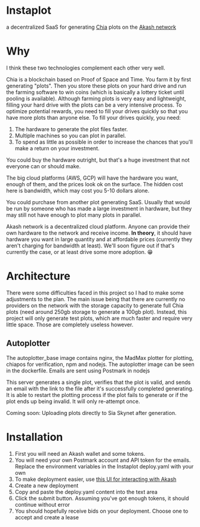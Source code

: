 # Instaplot
a decentralized SaaS for generating [Chia](https://github.com/Chia-Network/chia-blockchain) plots on the [Akash network](https://github.com/ovrclk/akash)

# Why
I think these two technologies complement each other very well. 

Chia is a blockchain based on Proof of Space and Time. You farm it by first generating "plots". Then you store these plots on your hard drive and run the farming software to win coins (which is basically a lottery ticket until pooling is available). Although farming plots is very easy and lightweight, filling your hard drive with the plots can be a very intensive process. To optimize potential rewards, you need to fill your drives quickly so that you have more plots than anyone else. To fill your drives quickly, you need:
1. The hardware to generate the plot files faster.
2. Multiple machines so you can plot in parallel.
3. To spend as little as possible in order to increase the chances that you'll make a return on your investment.

You could buy the hardware outright, but that's a huge investment that not everyone can or should make.

The big cloud platforms (AWS, GCP) will have the hardware you want, enough of them, and the prices look ok on the surface. The hidden cost here is bandwidth, which may cost you 5-10 dollars alone. 

You could purchase from another plot generating SaaS. Usually that would be run by someone who has made a large investment in hardware, but they may still not have enough to plot many plots in parallel. 

Akash network is a decentralized cloud platform. Anyone can provide their own hardware to the network and receive income. **In theory**, it should have hardware you want in large quantity and at affordable prices (currently they aren't charging for bandwidth at least). We'll soon figure out if that's currently the case, or at least drive some more adoption. 😁

# Architecture 
There were some difficulties faced in this project so I had to make some adjustments to the plan. The main issue being that there are currently no providers on the network with the storage capacity to generate full Chia plots (need around 250gb storage to generate a 100gb plot). Instead, this project will only generate test plots, which are much faster and require very little space. Those are completely useless however. 

## Autoplotter
The autoplotter_base image contains nginx, the MadMax plotter for plotting, chiapos for verification, npm and nodejs. The autoplotter image can be seen in the dockerfile. Emails are sent using Postmark in nodejs

This server generates a single plot, verifies that the plot is valid, and sends an email with the link to the file after it's successfully completed generating. It is able to restart the plotting process if the plot fails to generate or if the plot ends up being invalid. It will only re-attempt once. 

Coming soon: Uploading plots directly to Sia Skynet after generation. 


# Installation
1. First you will need an Akash wallet and some tokens. 
2. You will need your own Postmark account and API token for the emails. Replace the environment variables in the Instaplot deploy.yaml with your own
3. To make deployment easier, use [this UI for interacting with Akash](https://github.com/tombeynon/akash-deploy)
4. Create a new deployment
5. Copy and paste the deploy.yaml content into the text area
6. Click the submit button. Assuming you've got enough tokens, it should continue without error
7. You should hopefully receive bids on your deployment. Choose one to accept and create a lease
